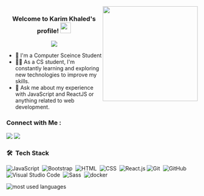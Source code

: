 
<img width="250" align="right" src="https://c.tenor.com/_DOBjnGspYAAAAAM/code-coding.gif">

<h3 align="center">
  Welcome to Karim Khaled's profile!
  <img src="https://media.giphy.com/media/hvRJCLFzcasrR4ia7z/giphy.gif" width="28">
</h3>

<!-- Typing SVG by DenverCoder1 - https://github.com/DenverCoder1/readme-typing-svg -->
<p align="center">
  <a href="https://github.com/DenverCoder1/readme-typing-svg"><img src="https://readme-typing-svg.herokuapp.com/?lines=FRONT-END%20web%20developer;Always%20learning%20new%20things&font=Fira%20Code&center=true&width=440&height=45&color=f75c7e&vCenter=true&size=22"></a>
</p> 

- 🏢 I'm a Computer Sceince Student 
- 👨‍💻 As a CS student, I'm constantly learning and exploring new technologies to improve my skills.
- 💬 Ask me about my experience with JavaScript and  ReactJS  or anything related to web development.


### Connect with Me :

<a href="https://www.linkedin.com/in/karim-khaled-4823a71ba/" target="_blank"><img src="https://img.shields.io/badge/-Karim%20Khaled-0077B5?style=for-the-badge&logo=Linkedin&logoColor=white"/></a>
<a href="https://www.facebook.com/karim.khaled.9862/" target="_blank"><img src="https://img.shields.io/badge/-karim%20Khaled-0077B5?style=for-the-badge&logo=Facebook&logoColor=white"/></a>
<!-- <a href="khaledkarim808@gmail.com" target="_blank"><img src="https://img.shields.io/badge/-karim%20Khaled-0077B5?style=for-the-badge&logo=gmail&logoColor=white"/></a> -->
### 🛠 &nbsp;Tech Stack
![JavaScript](https://img.shields.io/badge/-JavaScript-05122A?style=flat&logo=javascript)&nbsp;
![Bootstrap](https://img.shields.io/badge/-Bootstrap-05122A?style=flat&logo=bootstrap&logoColor=563D7C)&nbsp;
![HTML](https://img.shields.io/badge/-HTML-05122A?style=flat&logo=HTML5)&nbsp;
![CSS](https://img.shields.io/badge/-CSS-05122A?style=flat&logo=CSS3&logoColor=1572B6)&nbsp;
![React.js](https://img.shields.io/badge/-React-05122A?style=flat&logo=react)
![Git](https://img.shields.io/badge/-Git-05122A?style=flat&logo=git)&nbsp;
![GitHub](https://img.shields.io/badge/-GitHub-05122A?style=flat&logo=github)&nbsp;
![Visual Studio Code](https://img.shields.io/badge/-Visual%20Studio%20Code-05122A?style=flat&logo=visual-studio-code&logoColor=007ACC)&nbsp;
![Sass](https://img.shields.io/badge/-Sass-05122A?style=flat&logo=sass)&nbsp;
![docker](https://img.shields.io/badge/-docker-05122A?style=flat&logo=docker)&nbsp;




<img align="left" src="https://github-readme-stats.vercel.app/api/top-langs?username=karimkmsa&show_icons=true&locale=en&layout=compact&theme=radical" alt="most used languages" />
<br>
